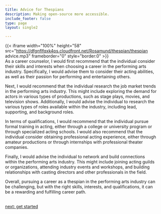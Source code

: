 ```yaml
---
title: Advice for Thespians
description: Making open-source more accessible.
include_footer: false
type: page
layout: single2

---
```


{{< iframe width="100%" height="58" src="https://dfgnflfqxk4ps.cloudfront.net/Rosamund/thespian/thespian advice.mp3" frameborder="0" style="border:0" >}}<br>
As a career counselor, I would first recommend that the individual consider their skills and interests when choosing a career in the performing arts industry. Specifically, I would advise them to consider their acting abilities, as well as their passion for performing and entertaining others.

Next, I would recommend that the individual research the job market trends in the performing arts industry. This might include exploring the demand for actors in various types of productions, such as stage plays, movies, and television shows. Additionally, I would advise the individual to research the various types of roles available within the industry, including lead, supporting, and background roles.

In terms of qualifications, I would recommend that the individual pursue formal training in acting, either through a college or university program or through specialized acting schools. I would also recommend that the individual consider obtaining professional acting experience, either through amateur productions or through internships with professional theater companies.

Finally, I would advise the individual to network and build connections within the performing arts industry. This might include joining acting guilds or organizations, attending industry events and workshops, and building relationships with casting directors and other professionals in the field.

Overall, pursuing a career as a thespian in the performing arts industry can be challenging, but with the right skills, interests, and qualifications, it can be a rewarding and fulfilling career path.

<br>
<a href="https://workdojos.com/thespian/start">next: get started</a>
</p>